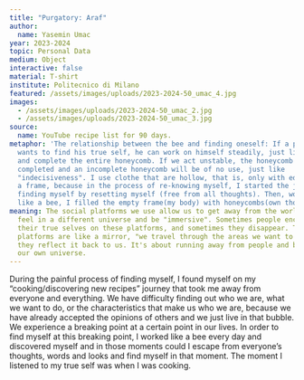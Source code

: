 ```yaml
---
title: "Purgatory: Araf"
author:
  name: Yasemin Umac
year: 2023-2024
topic: Personal Data
medium: Object
interactive: false
material: T-shirt
institute: Politecnico di Milano
featured: /assets/images/uploads/2023-2024-50_umac_4.jpg
images:
  - /assets/images/uploads/2023-2024-50_umac_2.jpg
  - /assets/images/uploads/2023-2024-50_umac_3.jpg
source:
  name: YouTube recipe list for 90 days.
metaphor: 'The relationship between the bee and finding oneself: If a person
  wants to find his true self, he can work on himself steadily, just like a bee,
  and complete the entire honeycomb. If we act unstable, the honeycomb cannot be
  completed and an incomplete honeycomb will be of no use, just like
  "indecisiveness". I use clothe that are hollow, that is, only with edges like
  a frame, because in the process of re-knowing myself, I started the journey of
  finding myself by resetting myself (free from all thoughts). Then, working
  like a bee, I filled the empty frame(my body) with honeycombs(own thoughts).'
meaning: The social platforms we use allow us to get away from the world and
  feel in a different universe and be "immersive". Sometimes people encounter
  their true selves on these platforms, and sometimes they disappear. These
  platforms are like a mirror, "we travel through the areas we want to see" and
  they reflect it back to us. It's about running away from people and being in
  our own universe.
---
```

During the painful process of finding myself, I found myself on my “cooking/discovering new recipes” journey that took me away from everyone and everything. We have difficulty
finding out who we are, what we want to do, or the characteristics that make us who we are, because we have already accepted the opinions of others and we just live in that bubble. We experience a breaking point at a certain point in our lives. In order to find myself at this breaking point, I worked like a bee every day and discovered myself and in those moments could I escape from everyone’s thoughts, words and looks and find myself in that moment. The moment I listened to my true self was when I was cooking.